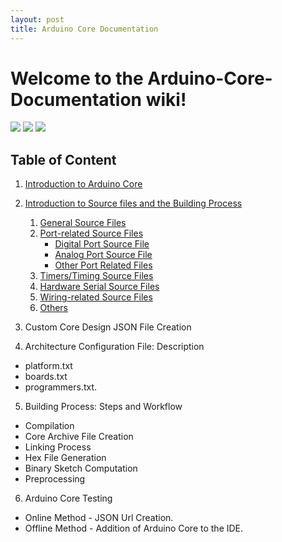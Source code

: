 ```yaml
---
layout: post
title: Arduino Core Documentation
---
```


# Welcome to the Arduino-Core-Documentation wiki!
![](https://img.shields.io/badge/Documentation-Draft%20Version-brightgreen.svg)
![](https://img.shields.io/badge/Documentation-Under%20Build-brightgreen.svg)
![](https://img.shields.io/badge/Contribution-Welcomed-brightgreen.svg)

## Table of Content
1. [Introduction to Arduino Core](https://github.com/animeshsrivastava24/Arduino-Core-Documentation/wiki/1.-Introduction-to-Arduino-Core)

2. [Introduction to Source files and the Building Process](https://github.com/animeshsrivastava24/Arduino-Core-Documentation/wiki/2.-Introduction-to-Source-files-and-the-Building-Process.)
   1. [General Source Files](https://github.com/animeshsrivastava24/Arduino-Core-Documentation/wiki/2.-Introduction-to-Source-files-and-the-Building-Process./_edit#general-source-files)
   2. [Port-related Source Files](https://github.com/animeshsrivastava24/Arduino-Core-Documentation/wiki/2.-Introduction-to-Source-files-and-the-Building-Process./_edit#port-related-source-files)
       * [Digital Port Source File](https://github.com/animeshsrivastava24/Arduino-Core-Documentation/wiki/2.-Introduction-to-Source-files-and-the-Building-Process./_edit#1digital-port-source-file)
       * [Analog Port Source File](https://github.com/animeshsrivastava24/Arduino-Core-Documentation/wiki/2.-Introduction-to-Source-files-and-the-Building-Process./_edit#2analog-port-source-file)
       * [Other Port Related Files](https://github.com/animeshsrivastava24/Arduino-Core-Documentation/wiki/2.-Introduction-to-Source-files-and-the-Building-Process./_edit#3other-port-related-files)
   3. [Timers/Timing Source Files](https://github.com/animeshsrivastava24/Arduino-Core-Documentation/wiki/2.-Introduction-to-Source-files-and-the-Building-Process./_edit#timerstiming-source-files)
   4. [Hardware Serial Source Files](https://github.com/animeshsrivastava24/Arduino-Core-Documentation/wiki/2.-Introduction-to-Source-files-and-the-Building-Process./_edit#hardware-serial-source-files)
   5. [Wiring-related Source Files](https://github.com/animeshsrivastava24/Arduino-Core-Documentation/wiki/2.-Introduction-to-Source-files-and-the-Building-Process./_edit#wiring-related-source-files)
   6. [Others](https://github.com/animeshsrivastava24/Arduino-Core-Documentation/wiki/2.-Introduction-to-Source-files-and-the-Building-Process./_edit#others)

3. Custom Core Design JSON File Creation

4. Architecture Configuration File: Description
* platform.txt
* boards.txt
* programmers.txt.

5. Building Process: Steps and Workflow
* Compilation
* Core Archive File Creation
* Linking Process
* Hex File Generation
* Binary Sketch Computation
* Preprocessing

6. Arduino Core Testing
* Online Method - JSON Url Creation.
* Offline Method - Addition of Arduino Core to the IDE.
